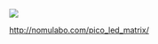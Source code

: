 [![](https://img.youtube.com/vi/bKAfh-ZL8-I/0.jpg)](https://www.youtube.com/watch?v=bKAfh-ZL8-I)

http://nomulabo.com/pico_led_matrix/
